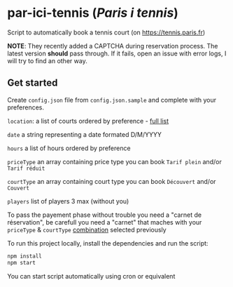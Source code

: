# par-ici-tennis (*Paris i tennis*)

Script to automatically book a tennis court (on https://tennis.paris.fr)

**NOTE**: They recently added a CAPTCHA during reservation process. The latest version **should** pass through. If it fails, open an issue with error logs, I will try to find an other way.

## Get started
Create `config.json` file from `config.json.sample` and complete with your preferences.

`location`: a list of courts ordered by preference - [full list](https://tennis.paris.fr/tennis/jsp/site/Portal.jsp?page=tennisParisien&view=les_tennis_parisiens)

`date` a string representing a date formated D/M/YYYY

`hours` a list of hours ordered by preference

`priceType` an array containing price type you can book `Tarif plein` and/or `Tarif réduit`

`courtType` an array containing court type you can book `Découvert` and/or `Couvert`

`players` list of players 3 max (without you)

To pass the payement phase without trouble you need a "carnet de réservation", be carefull you need a "carnet" that maches with your `priceType` & `courtType` [combination](https://tennis.paris.fr/tennis/jsp/site/Portal.jsp?page=rate&view=les_tarifs) selected previously

To run this project locally, install the dependencies and run the script:

```sh
npm install
npm start
```

You can start script automatically using cron or equivalent
